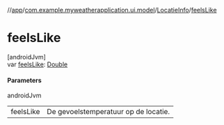 //[app](../../../index.md)/[com.example.myweatherapplication.ui.model](../index.md)/[LocatieInfo](index.md)/[feelsLike](feels-like.md)

# feelsLike

[androidJvm]\
var [feelsLike](feels-like.md): [Double](https://kotlinlang.org/api/latest/jvm/stdlib/kotlin/-double/index.html)

#### Parameters

androidJvm

| | |
|---|---|
| feelsLike | De gevoelstemperatuur op de locatie. |
